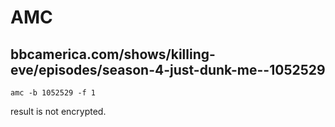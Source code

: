 # AMC

## bbcamerica.com/shows/killing-eve/episodes/season-4-just-dunk-me--1052529

~~~
amc -b 1052529 -f 1
~~~

result is not encrypted.
